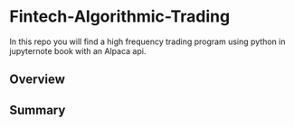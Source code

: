 # Fintech-Algorithmic-Trading

In this repo you will find a high frequency trading program using python in jupyternote book with an Alpaca api.

## Overview

## Summary
